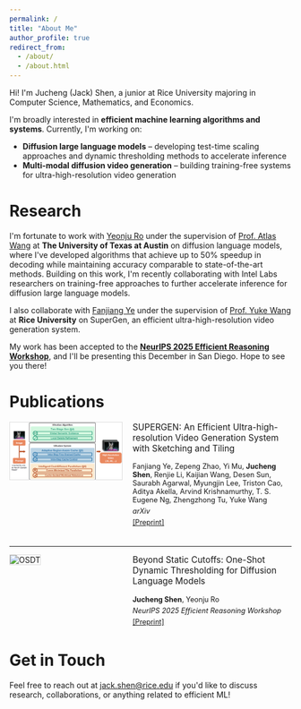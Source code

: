 ```yaml
---
permalink: /
title: "About Me"
author_profile: true
redirect_from: 
  - /about/
  - /about.html
---
```


Hi! I'm Jucheng (Jack) Shen, a junior at Rice University majoring in Computer Science, Mathematics, and Economics.

I'm broadly interested in **efficient machine learning algorithms and systems**. Currently, I'm working on:
- **Diffusion large language models** – developing test-time scaling approaches and dynamic thresholding methods to accelerate inference
- **Multi-modal diffusion video generation** – building training-free systems for ultra-high-resolution video generation

Research
======
I'm fortunate to work with [Yeonju Ro](https://sites.google.com/view/hey-yeonju) under the supervision of [Prof. Atlas Wang](https://www.ece.utexas.edu/people/faculty/atlas-wang) at **The University of Texas at Austin** on diffusion language models, where I've developed algorithms that achieve up to 50% speedup in decoding while maintaining accuracy comparable to state-of-the-art methods. Building on this work, I'm recently collaborating with Intel Labs researchers on training-free approaches to further accelerate inference for diffusion large language models.

I also collaborate with [Fanjiang Ye](https://home.fanjiang.net/) under the supervision of [Prof. Yuke Wang](https://www.wang-yuke.com/) at **Rice University** on SuperGen, an efficient ultra-high-resolution video generation system.

My work has been accepted to the **[NeurIPS 2025 Efficient Reasoning Workshop](https://efficient-reasoning.github.io/)**, and I'll be presenting this December in San Diego. Hope to see you there!

<a name="publications"></a>

Publications
======

<div style="display: flex; margin-bottom: 30px;">
  <div style="flex: 0 0 200px; margin-right: 20px;">
    <img src="/images/cover-supergen.png" alt="SuperGen" style="width: 100%; border: 1px solid #ddd;">
  </div>
  <div style="flex: 1;">
    <h3 style="margin-top: 0; font-size: 1.1em; font-weight: normal;">SUPERGEN: An Efficient Ultra-high-resolution Video Generation System with Sketching and Tiling</h3>
    <p style="font-size: 0.9em; margin: 5px 0;">Fanjiang Ye, Zepeng Zhao, Yi Mu, <strong>Jucheng Shen</strong>, Renjie Li, Kaijian Wang, Desen Sun, Saurabh Agarwal, Myungjin Lee, Triston Cao, Aditya Akella, Arvind Krishnamurthy, T. S. Eugene Ng, Zhengzhong Tu, Yuke Wang</p>
    <p style="font-size: 0.9em; margin: 5px 0;"><em>arXiv</em></p>
    <p style="font-size: 0.9em; margin: 5px 0;"><a href="https://arxiv.org/abs/2508.17756v1">[Preprint]</a></p>
  </div>
</div>

---

<div style="display: flex; margin-bottom: 30px;">
  <div style="flex: 0 0 200px; margin-right: 20px;">
    <img src="/images/cover-osdt.png" alt="OSDT" style="width: 100%; border: 1px solid #ddd;">
  </div>
  <div style="flex: 1;">
    <h3 style="margin-top: 0; font-size: 1.1em; font-weight: normal;">Beyond Static Cutoffs: One-Shot Dynamic Thresholding for Diffusion Language Models</h3>
    <p style="font-size: 0.9em; margin: 5px 0;"><strong>Jucheng Shen</strong>, Yeonju Ro</p>
    <p style="font-size: 0.9em; margin: 5px 0;"><em>NeurIPS 2025 Efficient Reasoning Workshop</em></p>
    <p style="font-size: 0.9em; margin: 5px 0;"><a href="https://drive.google.com/file/d/18iPul82Hm1kj21h5YNOhS0vp3r-NWPE7/view?usp=sharing">[Preprint]</a></p>
  </div>
</div>

Get in Touch
======
Feel free to reach out at [jack.shen@rice.edu](mailto:jack.shen@rice.edu) if you'd like to discuss research, collaborations, or anything related to efficient ML!